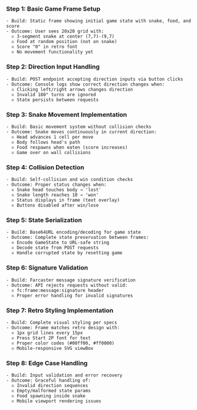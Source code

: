 ### Step 1: Basic Game Frame Setup
```text
- Build: Static frame showing initial game state with snake, food, and score
- Outcome: User sees 20x20 grid with:
  ▫ 3-segment snake at center (7,7)-(9,7)
  ▫ Food at random position (not on snake)
  ▫ Score "0" in retro font
  ▫ No movement functionality yet
```

### Step 2: Direction Input Handling
```text
- Build: POST endpoint accepting direction inputs via button clicks
- Outcome: Console logs show correct direction changes when:
  ▫ Clicking left/right arrows changes direction
  ▫ Invalid 180° turns are ignored
  ▫ State persists between requests
```

### Step 3: Snake Movement Implementation
```text
- Build: Basic movement system without collision checks
- Outcome: Snake moves continuously in current direction:
  ▫ Head advances 1 cell per move
  ▫ Body follows head's path
  ▫ Food respawns when eaten (score increases)
  ▫ Game over on wall collisions
```

### Step 4: Collision Detection
```text
- Build: Self-collision and win condition checks
- Outcome: Proper status changes when:
  ▫ Snake head touches body → 'lost'
  ▫ Snake length reaches 10 → 'won'
  ▫ Status displays in frame (text overlay)
  ▫ Buttons disabled after win/lose
```

### Step 5: State Serialization
```text
- Build: Base64URL encoding/decoding for game state
- Outcome: Complete state preservation between frames:
  ▫ Encode GameState to URL-safe string
  ▫ Decode state from POST requests
  ▫ Handle corrupted state by resetting game
```

### Step 6: Signature Validation
```text
- Build: Farcaster message signature verification
- Outcome: API rejects requests without valid:
  ▫ fc:frame:message:signature header
  ▫ Proper error handling for invalid signatures
```

### Step 7: Retro Styling Implementation
```text
- Build: Complete visual styling per specs
- Outcome: Frame matches retro design with:
  ▫ 1px grid lines every 15px
  ▫ Press Start 2P font for text
  ▫ Proper color codes (#00ff00, #ff0000)
  ▫ Mobile-responsive SVG viewBox
```

### Step 8: Edge Case Handling
```text
- Build: Input validation and error recovery
- Outcome: Graceful handling of:
  ▫ Invalid direction sequences
  ▫ Empty/malformed state params
  ▫ Food spawning inside snake
  ▫ Mobile viewport rendering issues
```